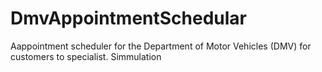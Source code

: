 # DmvAppointmentSchedular
Aappointment scheduler for the Department of Motor Vehicles (DMV) for customers to specialist. Simmulation
